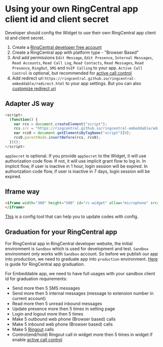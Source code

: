 # Using your own RingCentral app client id and client secret

Developer should config the Widget to use their own RingCentral app client id and client secret.

1. Create a [RingCentral developer free account](https://developer.ringcentral.com)
2. Create a RingCentral app with platform type - "Browser Based"
3. And add permissions `Edit Message`, `Edit Presence`, `Internal Messages`, `Read Accounts`, `Read Call Log`, `Read Contacts`, `Read Messages`, `Read Presence`, `RingOut`, `SMS` and `VoIP Calling` to your app. `Active Call Control` is optional, but recommended for [active call control](disable-features.md#enable-active-call-control-feature)
4. Add redirect uri `https://ringcentral.github.io/ringcentral-embeddable/redirect.html` to your app settings. But you can also [customize redirect uri](customize-redirect-uri.md)

## Adapter JS way

```js
<script>
  (function() {
    var rcs = document.createElement("script");
    rcs.src = "https://ringcentral.github.io/ringcentral-embeddable/adapter.js?appKey=your_app_client_id&appSecret=your_app_client_secret&appServer=https://platform.devtest.ringcentral.com";
    var rcs0 = document.getElementsByTagName("script")[0];
    rcs0.parentNode.insertBefore(rcs, rcs0);
  })();
</script>
```

`appSecret` is optional. If you provide `appSecret` to the Widget, it will use authorization code flow. If not, it will use implicit grant flow to log in. In implicit flow, if user is inactive in 1 hour, login session will be expired. In authorization code flow, if user is inactive in 7 days, login session will be expired.

## Iframe way

```html
<iframe width="300" height="500" id="rc-widget" allow="microphone" src="https://ringcentral.github.io/ringcentral-embeddable/app.html?appKey=your_app_client_id&appSecret=your_app_client_secret&appServer=https://platform.devtest.ringcentral.com">
</iframe>
```

[This](https://ringcentral.github.io/ringcentral-embeddable/) is a config tool that can help you to update codes with config.

## Graduation for your RingCentral app

For RingCentral app in RingCentral developer website, the initial environment is `Sandbox` which is used for development and test. `Sandbox` environment only works with `Sandbox` account. So before we publish our app into production, we need to graduate app into `production` environment. [Here](https://developers.ringcentral.com/guide/basics/production) is guide for RingCentral app graduation.

For Embeddable app, we need to have full usages with your sandbox client id for graduation requirements:

* Send more then 5 SMS messages
* Send more then 5 internal messages (message to extension number in current account)
* Read more then 5 unread inbound messages
* Update presence more then 5 times in setting page
* Login and logout more then 5 times
* Make 5 outbound web phone (Browser based) calls
* Make 5 inbound web phone (Browser based) calls
* Make 5 [Ringout](interact-with-calling-settings.md#interact-with-calling-settings) calls
* Control(end/hold) Ringout call in widget more then 5 times in widget if enable [active call control](disable-features.md#enable-active-call-control-feature)

